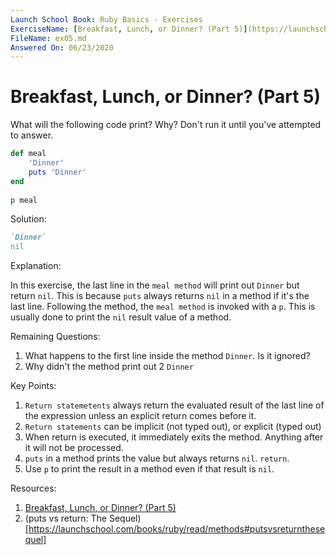 ```yaml
---
Launch School Book: Ruby Basics - Exercises
ExerciseName: [Breakfast, Lunch, or Dinner? (Part 5)](https://launchschool.com/exercises/911ac3b3)
FileName: ex05.md
Answered On: 06/23/2020
---
```


# Breakfast, Lunch, or Dinner? (Part 5)

What will the following code print? Why? Don't run it until you've attempted 
to answer.

```ruby
def meal
	'Dinner'
	puts 'Dinner'
end
  
p meal
```


Solution:
```ruby
`Dinner`
nil
```

Explanation: 

In this exercise, the last line in the `meal method` will print out `Dinner` but
return `nil`. This is because `puts` always returns `nil` in a method if it's the 
last line.  Following the method, the `meal method` is invoked with a `p`.  This 
is usually done to print the `nil` result value of a method.

Remaining Questions: 
1. What happens to the first line inside the method `Dinner`. Is it ignored?
2. Why didn't the method print out 2 `Dinner`

Key Points:
1. `Return statemetents` always return the evaluated result of the last line of 
the expression unless an explicit return comes before it.
2. `Return statements` can be implicit (not typed out), or explicit (typed out)
3. When return is executed, it immediately exits the method.  Anything after it 
will not be processed.
4. `puts` in a method prints the value but always returns `nil`. `return`.
5. Use `p` to print the result in a method even if that result is `nil`.

Resources:

1. [Breakfast, Lunch, or Dinner? (Part 5)](https://launchschool.com/exercises/911ac3b3)
2. (puts vs return: The Sequel)[https://launchschool.com/books/ruby/read/methods#putsvsreturnthesequel]